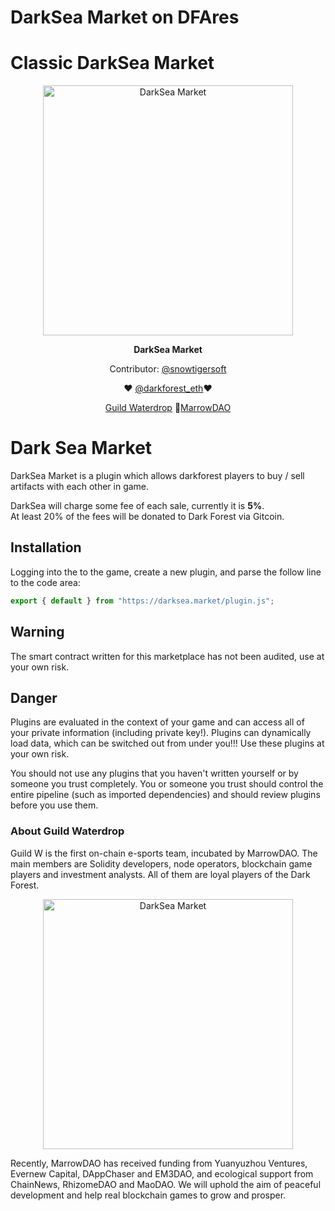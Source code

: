 # DarkSea Market on DFAres




# Classic DarkSea Market
<div align="center">
	<img width="400" src="https://user-images.githubusercontent.com/3327253/130274396-5b016393-d6f2-4eba-9660-92a2983c8dd5.jpg" alt="DarkSea Market">
</div>

<p align="center">
	<b>DarkSea Market</b>
</p>

<p align="center">
  Contributor: <a href="https://twitter.com/snowtigersoft">@snowtigersoft</a>
</p>
<p align="center">
❤ <a href="https://twitter.com/darkforest_eth">@darkforest_eth</a>❤
<p align="center">
	 <a href="https://buidl.mirror.xyz/0I9oYGGKOxDrb2m8OjubyxjU4wYbs9Zp49c0IO2OwUc">Guild Waterdrop</a>
	🦾<a href="https://twitter.com/marrowdao">MarrowDAO</a>

# Dark Sea Market
DarkSea Market is a plugin which allows darkforest players to buy / sell artifacts with each other in game.

DarkSea will charge some fee of each sale, currently it is **5%**.  
At least 20% of the fees will be donated to Dark Forest via Gitcoin.

## Installation
Logging into the to the game, create a new plugin, and parse the follow line to the code area:
```javascript
export { default } from "https://darksea.market/plugin.js";
```

## Warning

The smart contract written for this marketplace has not been audited, use at your own risk.

## Danger

Plugins are evaluated in the context of your game and can access all of your private information (including private key!). Plugins can dynamically load data, which can be switched out from under you!!! Use these plugins at your own risk.

You should not use any plugins that you haven't written yourself or by someone you trust completely. You or someone you trust should control the entire pipeline (such as imported dependencies) and should review plugins before you use them.
  
### About Guild Waterdrop
Guild W is the first on-chain e-sports team, incubated by MarrowDAO. The main members are Solidity developers, node operators, blockchain game players and investment analysts. All of them are loyal players of the Dark Forest.

<div align="center">
	<img width="400" src="https://user-images.githubusercontent.com/3327253/130196990-c90771aa-8ff9-4c54-ba69-3ee023acf0ed.jpg" alt="DarkSea Market">
</div>

Recently, MarrowDAO has received funding from Yuanyuzhou Ventures, Evernew Capital, DAppChaser and EM3DAO, and ecological support from ChainNews, RhizomeDAO and MaoDAO. We will uphold the aim of peaceful development and help real blockchain games to grow and prosper.
